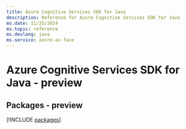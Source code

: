 ```yaml
---
title: Azure Cognitive Services SDK for Java
description: Reference for Azure Cognitive Services SDK for Java
ms.date: 11/25/2024
ms.topic: reference
ms.devlang: java
ms.service: azure-ai-face
---
```

# Azure Cognitive Services SDK for Java - preview
## Packages - preview
[!INCLUDE [packages](cognitive-services-index.md)]
